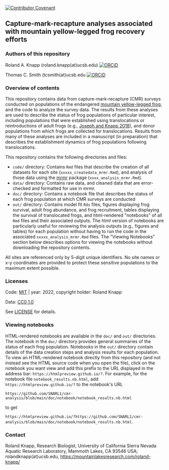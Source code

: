 [![Contributor Covenant](https://img.shields.io/badge/Contributor%20Covenant-2.1-4baaaa.svg)](CODE_OF_CONDUCT.md) 

Capture-mark-recapture analyses associated with mountain yellow-legged frog recovery efforts
----------------------------------------

### Authors of this repository

Roland A. Knapp (roland.knapp(at)ucsb.edu) [![ORCiD](https://img.shields.io/badge/ORCiD-0000--0002--1954--2745-green.svg)](http://orcid.org/0000-0002-1954-2745)

Thomas C. Smith (tcsmith(at)ucsb.edu [![ORCiD](https://img.shields.io/badge/ORCiD-0000--0001--7908--438X-green.svg)](http://orcid.org/0000-0001-7908-438X)

### Overview of contents

This repository contains data from capture-mark-recapture (CMR) surveys conducted on populations of the endangered [mountain yellow-legged frog](https://www.fws.gov/sacramento/es_species/Accounts/Amphibians-Reptiles/sn_yellow_legged_frog/documents/Mountain-Yellow-Legged-Frog-Conservation-Strategy-Signed-508.pdf), and the code to analyze the survey data. The results from these analyses are used to describe the status of frog populations of particular interest, including populations that were established using translocations or reintroductions of adult frogs (e.g., [Joseph and Knapp 2018](https://doi.org/10.1002/ecs2.2499)), and donor populations from which frogs are collected for translocations. Results from many of these analyses are included in a manuscript (in preparation) that describes the establishment dynamics of frog populations following translocations. 

This repository contains the following directories and files:
* `code/` directory: Contains `Rmd` files that describe the creation of all datasets for each site (`xxxxx_createdata_mrmr.Rmd`), and analysis of those data using the [mrmr](https://github.com/SNARL1/mrmr) package (`xxxx_analysis_mrmr.Rmd`). 
* `data/` directory: Contains raw data, and cleaned data that are error-checked and formatted for use in mrmr. 
* `doc/` directory: Contains a notebook file that describes the status of each frog population at which CMR surveys are conducted
* `out/` directory: Contains model fit `Rds` files, figures displaying frog survival, adult frog abundance, and frog recruitment, tables displaying the survival of translocated frogs, and html-rendered "notebooks" of all `Rmd` files and their associated outputs. The html version of notebooks are particularly useful for reviewing the analysis outputs (e.g., figures and tables) for each population without having to run the code in the associated `xxxxx_analysis_mrmr.Rmd` files. The "Viewing Notebooks" section below describes options for viewing the notebooks without downloading the repository contents.

All sites are referenced only by 5-digit unique identifiers. No site names or x-y coordinates are provided to protect these sensitive populations to the maximum extent possible. 

### Licenses

Code: [MIT](https://choosealicense.com/licenses/mit/) | year: 2022, copyright holder: Roland Knapp

Data: [CC0 1.0](https://creativecommons.org/publicdomain/zero/1.0/)

See [LICENSE](https://github.com/SNARL1/cmr-analysis/blob/main/LICENSE.md) for details. 

### Viewing notebooks

HTML-rendered notebooks are available in the `doc/` and `out/` directories. 
The notebook in the `doc/` directory provides general summaries of the status of each frog population. 
Notebooks in the `out/` directory contain details of the data creation steps and analysis results for each population.  
To view an HTML-rendered notebook directly from this repository (and not instead see the HTML source code when you open the file), click on the notebook you want 
view and add this prefix to the URL displayed in the address bar: `https://htmlpreview.github.io/?`. For example, for the notebook file 
`notebook_results.nb.html`, add `https://htmlpreview.github.io/?` to the notebook's URL

`https://github.com/SNARL1/cmr-analysis/blob/main/doc/notebook/notebook_results.nb.html`

to get 

`https://htmlpreview.github.io/?https://github.com/SNARL1/cmr-analysis/blob/main/doc/notebook/notebook_results.nb.html`. 


### Contact

Roland Knapp, Research Biologist, University of California Sierra Nevada Aquatic Research Laboratory, Mammoth Lakes, CA 93546 USA; rolandknapp(at)ucsb.edu,
<https://mountainlakesresearch.com/roland-knapp/>
